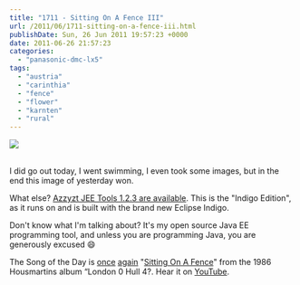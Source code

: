 ```yaml
---
title: "1711 - Sitting On A Fence III"
url: /2011/06/1711-sitting-on-a-fence-iii.html
publishDate: Sun, 26 Jun 2011 19:57:23 +0000
date: 2011-06-26 21:57:23
categories: 
  - "panasonic-dmc-lx5"
tags: 
  - "austria"
  - "carinthia"
  - "fence"
  - "flower"
  - "karnten"
  - "rural"
---
```

<div class="container">
<div class="center"><a target="_blank" href="https://d25zfm9zpd7gm5.cloudfront.net/1200x1200/2011/20110625_183711_ps.jpg"><img src="https://d25zfm9zpd7gm5.cloudfront.net/0600x0600/2011/20110625_183711_ps.jpg" /></a></div>
</div>
<br />

I did go out today, I went swimming, I even took some images, but in the end this image of yesterday won.

 What else? <a target="_blank" href="http://www.azzyzt.org/2011/06/azzyzt-jee-tools-123-are-available.html">Azzyzt JEE Tools 1.2.3 are available</a>. This is the "Indigo Edition", as it runs on and is built with the brand new Eclipse Indigo. 

Don't know what I'm talking about? It's my open source Java EE programming tool, and unless you are programming Java, you are generously excused 😄

The Song of the Day is <a target="_blank" href="/2007/07/280-sitting-on-fence.html">once</a> <a target="_blank" href="/2009/08/1024-sitting-on-fence-ii.html">again</a> "<a target="_blank" href="http://www.lyricsmode.com/lyrics/h/housemartins/sitting_on_a_fence.html">Sitting On A Fence</a>" from the 1986 Housmartins album “London 0 Hull 4?. Hear it on <a target="_blank" href="http://www.youtube.com/watch?v=fudOagMeVKk">YouTube</a>.
